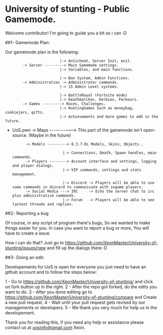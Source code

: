 # University of stunting - Public Gamemode.

Welcome contributor! I'm going to guide you a bit as i can :D

##1- Gamemode Plan:

Our gamemode plan is the following:


                             |-> Anticheat, Server Init, exit.
            -> Server ---------> Main Gamemode settings.
                             |-> Variables, and main functions.
                             
                             |-> Ban System, Admin Functions.
            -> Administration -> Administrator commands.
                             |-> 15 Admin Level systems.
            
                             |-> BattleRoyal (Fortnite mode)
                             |-> Deathmatches, Derbies, Parkours.
            -> Games ---------> Races, Challenges.
                             |-> HuntingGames Such as moneybag, cookiejars, gifts.
                             |-> Achievements and more games to add in the future.
            
- UoS.pwn   -> Maps -----------> This part of the gamemode isn't open-source. (Maybe in the future)

            -> Models ---------> 0.3.7-DL Models, Skins, Objects..
            
                             |-> Connections, Death, Spawn handles, main commands.
            -> Players --------> Account interface and settings, logging and player dialogs.
                             |-> VIP commands, settings and stats management.
                            
                             |-> Discord -> Players will be able to use some commands in discord to communicate with ingame players.
            -> Social Media ---> IRC     -> Echo the server chat to irc plus administrative commands.
                             |-> Forum   -> Players will be able to see lastest threads and replies. 
  
##2- Reporting a bug

Of course, in any script of program there's bugs, So we wanted to make things easier for you.
In case you want to report a bug or more, You will have to create a issue.

How i can do that?
Just go to https://github.com/XeonMaster/University-of-stunting/issues/new and fill up the dialogs there :D

##3- Doing an edit:

Developements for UoS is open for everyone you just need to have an github account and to follow the steps below:

1 - Go to https://github.com/XeonMaster/University-of-stunting/ and click on fork button up in the right.
2 - After the repo got forked, do the edits you want to do.
3 - After you done editing go to https://github.com/XeonMaster/University-of-stunting/compare and Create a new pull request.
4 - Wait until your pull request gets revised by our managements or developers.
5 - We thank you very much for help us in the developement.

Thank you for reading this, if you need any help or assistance please contact us at uosinfo@gmail.com
Xeon.
